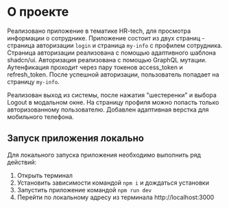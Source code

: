# О проекте

Реализовано приложение в тематике HR-tech, для просмотра информации о сотруднике.
Приложение состоит из двух страниц - страница авторизации `login` и страница `my-info` с профилем сотрудника.
Страница авторизации реализована с помощью адаптивного шаблона shadcn/ui.
Авторизация реализована с помощью GraphQL мутации. Аутенфикация проходит через пару токенов access_token и refresh_token. После успешной авторизации, пользователь попадает на страницу `my-info`.

Реализован выход из системы, после нажатия "шестеренки" и выбора Logout в модальном окне. На страницу профиля можно попасть только авторизованному пользователю.
Добавлен адаптивная верстка для мобильного телефона.

## Запуск приложения локально

Для локального запуска приложения необходимо выполнить ряд действий:

1. Открыть терминал
2. Установить зависимости командой `npm i` и дождаться установки
3. Запустить приложение командой `npm run dev`
4. Перейти по локальному адресу из терминала http://localhost:3000
